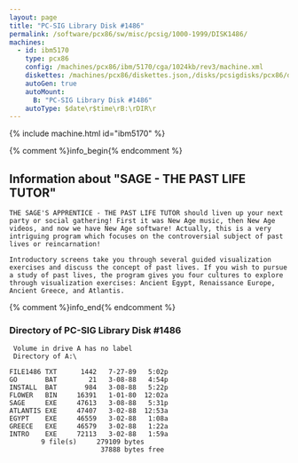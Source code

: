 ```yaml
---
layout: page
title: "PC-SIG Library Disk #1486"
permalink: /software/pcx86/sw/misc/pcsig/1000-1999/DISK1486/
machines:
  - id: ibm5170
    type: pcx86
    config: /machines/pcx86/ibm/5170/cga/1024kb/rev3/machine.xml
    diskettes: /machines/pcx86/diskettes.json,/disks/pcsigdisks/pcx86/diskettes.json
    autoGen: true
    autoMount:
      B: "PC-SIG Library Disk #1486"
    autoType: $date\r$time\rB:\rDIR\r
---
```


{% include machine.html id="ibm5170" %}

{% comment %}info_begin{% endcomment %}

## Information about "SAGE - THE PAST LIFE TUTOR"

    THE SAGE'S APPRENTICE - THE PAST LIFE TUTOR should liven up your next
    party or social gathering! First it was New Age music, then New Age
    videos, and now we have New Age software! Actually, this is a very
    intriguing program which focuses on the controversial subject of past
    lives or reincarnation!
    
    Introductory screens take you through several guided visualization
    exercises and discuss the concept of past lives. If you wish to pursue
    a study of past lives, the program gives you four cultures to explore
    through visualization exercises: Ancient Egypt, Renaissance Europe,
    Ancient Greece, and Atlantis.
{% comment %}info_end{% endcomment %}


### Directory of PC-SIG Library Disk #1486

     Volume in drive A has no label
     Directory of A:\

    FILE1486 TXT      1442   7-27-89   5:02p
    GO       BAT        21   3-08-88   4:54p
    INSTALL  BAT       984   3-08-88   5:22p
    FLOWER   BIN     16391   1-01-80  12:02a
    SAGE     EXE     47613   3-08-88   5:31p
    ATLANTIS EXE     47407   3-02-88  12:53a
    EGYPT    EXE     46559   3-02-88   1:08a
    GREECE   EXE     46579   3-02-88   1:22a
    INTRO    EXE     72113   3-02-88   1:59a
            9 file(s)     279109 bytes
                           37888 bytes free
